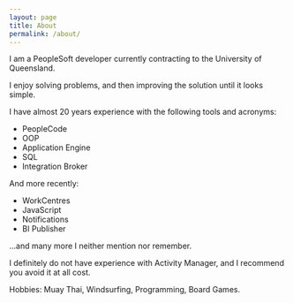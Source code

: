 ```yaml
---
layout: page
title: About
permalink: /about/
---
```


I am a PeopleSoft developer currently contracting to the University of
Queensland.

I enjoy solving problems, and then improving the solution until
it looks simple.

I have almost 20 years experience with the following tools and acronyms:
- PeopleCode
- OOP
- Application Engine
- SQL
- Integration Broker

And more recently:
- WorkCentres
- JavaScript
- Notifications
- BI Publisher

...and many more I neither mention nor remember.

I definitely do not have experience with Activity Manager, and I recommend you
avoid it at all cost.

Hobbies: Muay Thai, Windsurfing, Programming, Board Games.

